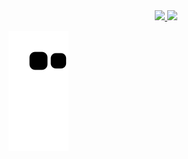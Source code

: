 <div align="center">
  <a href="https://github.com/Roosevelt-Daflon">
  <img height="180em" src="https://github-readme-stats.vercel.app/api?username=Roosevelt-Daflon&show_icons=true&theme=tokyonight&include_all_commits=true&count_private=true"/>
  <img height="180em" src="https://github-readme-stats.vercel.app/api/top-langs/?username=Roosevelt-Daflon&layout=compact&langs_count=7&theme=tokyonight&hide=ShaderLab,HLSl"/>
    </div>

  ![Snake animation](https://github.com/Roosevelt-Daflon/Roosevelt-Daflon/blob/output/github-contribution-grid-snake.svg)

